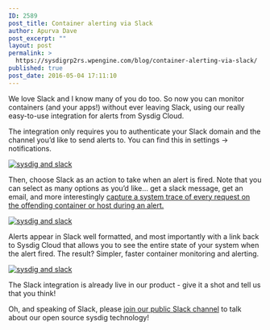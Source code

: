 ```yaml
---
ID: 2589
post_title: Container alerting via Slack
author: Apurva Dave
post_excerpt: ""
layout: post
permalink: >
  https://sysdigrp2rs.wpengine.com/blog/container-alerting-via-slack/
published: true
post_date: 2016-05-04 17:11:10
---
```

We love Slack and I know many of you do too. So now you can monitor containers (and your apps!) without ever leaving Slack, using our really easy-to-use integration for alerts from Sysdig Cloud.

The integration only requires you to authenticate your Slack domain and the channel you’d like to send alerts to. You can find this in settings -> notifications.

<a data-rel="lightbox-0" href="/wp-content/uploads/2016/05/Slack1.png"></a>[![sysdig and slack][1]][1] 

Then, choose Slack as an action to take when an alert is fired. Note that you can select as many options as you’d like… get a slack message, get an email, and more interestingly [capture a system trace of every request on the offending container or host during an alert.][2]

<a data-rel="lightbox-0" href="/wp-content/uploads/2016/05/Slack2.png"></a>[![sysdig and slack][3]][3] 

Alerts appear in Slack well formatted, and most importantly with a link back to Sysdig Cloud that allows you to see the entire state of your system when the alert fired. The result? Simpler, faster container monitoring and alerting.

<a data-rel="lightbox-0" href="/wp-content/uploads/2016/05/Slack3.png"></a>[![sysdig and slack][4]][4] 

The Slack integration is already live in our product - give it a shot and tell us that you think!

Oh, and speaking of Slack, please [join our public Slack channel][5] to talk about our open source sysdig technology!

 [1]: /wp-content/uploads/2016/05/Slack1.png
 [2]: https://sysdigrp2rs.wpengine.com/blog/troubleshooting-containers-when-theyre-gone/
 [3]: /wp-content/uploads/2016/05/Slack2.png
 [4]: /wp-content/uploads/2016/05/Slack3.png
 [5]: https://slack.sysdigrp2rs.wpengine.com/